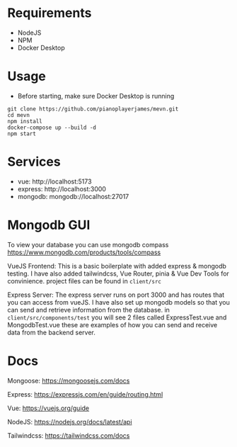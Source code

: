 # Requirements
- NodeJS
- NPM
- Docker Desktop

# Usage
- Before starting, make sure Docker Desktop is running

```
git clone https://github.com/pianoplayerjames/mevn.git
cd mevn
npm install
docker-compose up --build -d
npm start
```

# Services
- vue: http://localhost:5173
- express: http://localhost:3000
- mongodb: mongodb://localhost:27017

# Mongodb GUI
To view your database you can use mongodb compass
https://www.mongodb.com/products/tools/compass

VueJS Frontend:
This is a basic boilerplate with added express & mongodb testing. I have also added tailwindcss, Vue Router, pinia & Vue Dev Tools for convinience. project files can be found in ```client/src```

Express Server:
The express server runs on port 3000 and has routes that you can access from vueJS. I have also set up mongodb models so that you can send and retrieve information from the database. in ```client/src/components/test``` you will see 2 files called ExpressTest.vue and MongodbTest.vue these are examples of how you can send and receive data from the backend server.

# Docs
Mongoose: https://mongoosejs.com/docs

Express: https://expressjs.com/en/guide/routing.html

Vue: https://vuejs.org/guide

NodeJS: https://nodejs.org/docs/latest/api

Tailwindcss: https://tailwindcss.com/docs